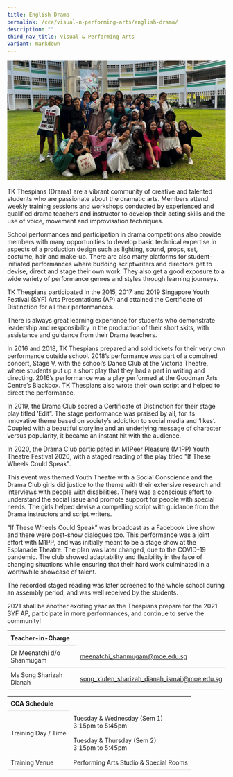```yaml
---
title: English Drama
permalink: /cca/visual-n-performing-arts/english-drama/
description: ""
third_nav_title: Visual & Performing Arts
variant: markdown
---
```

<style>
table {
  border-collapse: collapse;
  width: 100%;
}

th, td {
  padding: 8px;
  text-align: left;
  border-bottom: 1px solid #ddd;
}

tr:hover {background-color: #F5F5DC;}
</style>

<img src="/images/CCA/Drama/tkgsdrama.gif">

<p>TK Thespians (Drama) are a vibrant community of creative and talented students who are passionate about the dramatic arts. Members attend weekly training sessions and workshops conducted by experienced and qualified drama teachers and instructor to develop their acting skills and the use of voice, movement and improvisation techniques.</p>
<p>School performances and participation in drama competitions also provide members with many opportunities to develop basic technical expertise in aspects of a production design such as lighting, sound, props, set, costume, hair and make-up. There are also many platforms for student-initiated performances where budding scriptwriters and directors get to devise, direct and stage their own work. They also get a good exposure to a wide variety of performance genres and styles through learning journeys.&nbsp;</p>
<p>TK Thespians participated in the 2015, 2017 and 2019 Singapore Youth Festival (SYF) Arts Presentations (AP) and attained the Certificate of Distinction for all their performances.&nbsp;</p>
<p>There is always great learning experience for students who demonstrate leadership and responsibility in the production of their short skits, with assistance and guidance from their Drama teachers.&nbsp;</p>
<p>In 2016 and 2018, TK Thespians prepared and sold tickets for their very own performance outside school. 2018’s performance was part of a combined concert, Stage V, with the school’s Dance Club at the Victoria Theatre, where students put up a short play that they had a part in writing and directing. 2016’s performance was a play performed at the Goodman Arts Centre’s Blackbox. TK Thespians also wrote their own script and helped to direct the performance.</p>
<p>In 2019, the Drama Club scored a Certificate of Distinction for their stage play titled ‘Edit”. The stage performance was praised by all, for its innovative theme based on society’s addiction to social media and ‘likes’. Coupled with a beautiful storyline and an underlying message of character versus popularity, it became an instant hit with the audience.</p>
<p>In 2020, the Drama Club participated in M1Peer Pleasure (M1PP) Youth Theatre Festival 2020, with a staged reading of the play titled "If These Wheels Could Speak".</p>
<p>This event was themed Youth Theatre with a Social Conscience and the Drama Club girls did justice to the theme with their extensive research and interviews with people with disabilities. There was a conscious effort to understand the social issue and promote support for people with special needs. The girls helped devise a compelling script with guidance from the Drama instructors and script writers.</p>
<p>"If These Wheels Could Speak” was broadcast as a Facebook Live show and there were post-show dialogues too. This performance was a joint effort with M1PP, and was initially meant to be a stage show at the Esplanade Theatre. The plan was later changed, due to the COVID-19 pandemic. The club showed adaptability and flexibility in the face of changing situations while ensuring that their hard work culminated in a worthwhile showcase of talent.</p>
<p>The recorded staged reading was later screened to the whole school during an assembly period, and was well received by the students.</p>
<p>2021 shall be another exciting year as the Thespians prepare for the 2021 SYF AP, participate in more performances, and continue to serve the community!</p>

<table>
	<tbody><tr><th colspan="1">Teacher-in-Charge</th>
</tr><tr>
	<td rowspan="1">Dr Meenatchi d/o Shanmugam</td>
 <td><a target="" href="mailto:meenatchi_shanmugam@moe.edu.sg">meenatchi_shanmugam@moe.edu.sg</a></td>
	 	</tr>
<tr>
	<td rowspan="1">Ms Song Sharizah Dianah</td>
 <td><a target="" href="mailto:song_xiufen_sharizah_dianah_ismail@moe.edu.sg">song_xiufen_sharizah_dianah_ismail@moe.edu.sg</a></td>
	 	</tr>
	</tbody>
	</table>
<table>
	<tbody><tr><th colspan="1">CCA Schedule</th>
</tr><tr>
	<td rowspan="1"> Training Day / Time</td>
<td>Tuesday &amp; Wednesday (Sem 1)<br>
	3:15pm to 5:45pm
	<br>
	<br>Tuesday &amp; Thursday  (Sem 2)<br>
	3:15pm to 5:45pm
		</td>
	 	</tr>
<tr>
	<td rowspan="1">Training Venue</td>
 <td rowspan="1">Performing Arts Studio &amp; Special Rooms</td>
	</tr>
</tbody>
</table>
